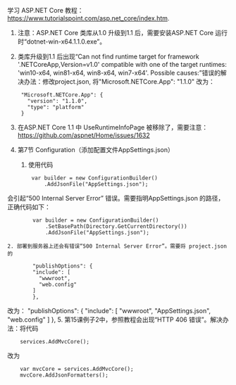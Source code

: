 学习 ASP.NET Core 教程：https://www.tutorialspoint.com/asp.net_core/index.htm.

1. 注意：ASP.NET Core 类库从1.0 升级到1.1 后，需要安装ASP.NET Core 运行时“dotnet-win-x64.1.1.0.exe”。
2. 类库升级到1.1 后出现“Can not find runtime target for framework '.NETCoreApp,Version=v1.0' compatible with one of the target runtimes: 'win10-x64, win81-x64, win8-x64, win7-x64'. Possible causes:”错误的解决办法：修改project.json, 将"Microsoft.NETCore.App": "1.1.0" 改为：

	    "Microsoft.NETCore.App": {
	      "version": "1.1.0",
	      "type": "platform"
	    }
3. 在ASP.NET Core 1.1 中 UseRuntimeInfoPage 被移除了，需要注意：https://github.com/aspnet/Home/issues/1632
4. 第7节 Configuration（添加配置文件AppSettings.json）
	1. 使用代码

	    	var builder = new ConfigurationBuilder()
				.AddJsonFile("AppSettings.json");
会引起“500 Internal Server Error” 错误。需要指明AppSettings.json 的路径，正确代码如下：

			var builder = new ConfigurationBuilder()
                .SetBasePath(Directory.GetCurrentDirectory())
                .AddJsonFile("AppSettings.json");

	2. 部署到服务器上还会有错误“500 Internal Server Error”。需要将 project.json 的
	
			"publishOptions": {
		    "include": [
		      "wwwroot",
		      "web.config"
		    ]
		  	},
改为：
			"publishOptions": {
		    "include": [
		      "wwwroot",
		      "AppSettings.json",
		      "web.config"
		    ]
		   },
5. 第15课例子2中，参照教程会出现“HTTP 406 错误”。解决办法：将代码

		services.AddMvcCore();
改为

        var mvcCore = services.AddMvcCore();
        mvcCore.AddJsonFormatters();         		